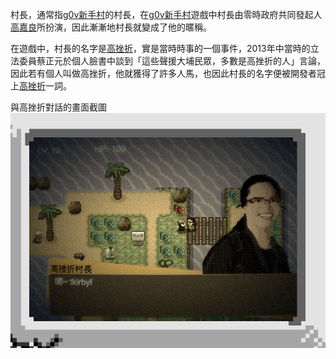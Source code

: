 <!-- TITLE: 村長 -->

村長，通常指[g0v新手村](g0v新手村)的村長，在[g0v新手村](g0v新手村)遊戲中村長由零時政府共同發起人[高嘉良](高嘉良)所扮演，因此漸漸地村長就變成了他的暱稱。

在遊戲中，村長的名字是[高挫折](高挫折)，實是當時時事的一個事件，2013年中當時的立法委員蔡正元於個人臉書中談到「這些聲援大埔民眾，多數是高挫折的人」言論，因此若有個人叫做高挫折，他就獲得了許多人馬，也因此村長的名字便被開發者冠上[高挫折](高挫折)一詞。

與高挫折對話的畫面截圖
![高挫折村長](/uploads/screen-shot-2018-01-13-at-3-46-28-pm.png "Screen Shot 2018 01 13 At 3 46 28 Pm")